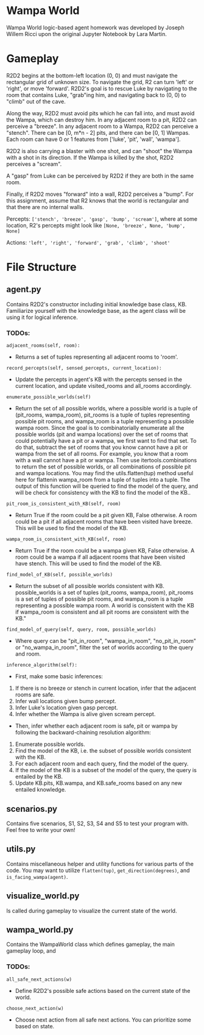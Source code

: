 # Wampa World

Wampa World logic-based agent homework was developed by Joseph Willem Ricci upon the original Jupyter Notebook by Lara Martin.

# Gameplay

R2D2 begins at the bottom-left location (0, 0) and must navigate the rectangular grid of unknown size. To navigate the grid, R2 can turn 'left' or 'right', or move 'forward'. R2D2's goal is to rescue Luke by navigating to the room that contains Luke, "grab"ing him, and navigating back to (0, 0) to "climb" out of the cave.

Along the way, R2D2 must avoid pits which he can fall into, and must avoid the Wampa, which can destroy him. In any adjacent room to a pit, R2D2 can perceive a "breeze". In any adjacent room to a Wampa, R2D2 can perceive a "stench". There can be [0, m*n - 2] pits, and there can be [0, 1] Wampas. Each room can have 0 or 1 features from ['luke', 'pit', 'wall', 'wampa'].

R2D2 is also carrying a blaster with one shot, and can "shoot" the Wampa with a shot in its direction. If the Wampa is killed by the shot, R2D2 perceives a "scream".

A "gasp" from Luke can be perceived by R2D2 if they are both in the same room.

Finally, if R2D2 moves "forward" into a wall, R2D2 perceives a "bump". For this assignment, assume that R2 knows that the world is rectangular and that there are no internal walls.

Percepts: `['stench', 'breeze', 'gasp', 'bump', 'scream']`, where at some location, R2's percepts might look like `[None, 'breeze', None, 'bump', None]`

Actions: `'left', 'right', 'forward', 'grab', 'climb', 'shoot'`

# File Structure

## agent.py

Contains R2D2's constructor including initial knowledge base class, KB. Familiarize yourself with the knowledge base, as the agent class will be using it for logical inference.

### TODOs:

`adjacent_rooms(self, room):`
- Returns a set of tuples representing all adjacent rooms to 'room'.

`record_percepts(self, sensed_percepts, current_location):`
- Update the percepts in agent's KB with the percepts sensed in the current location, and update visited_rooms and all_rooms accordingly.

`enumerate_possible_worlds(self)`
- Return the set of all possible worlds, where a possible world is a tuple of (pit_rooms, wampa_room), pit_rooms is a tuple of tuples representing possible pit rooms, and wampa_room is a tuple representing a possible wampa room. Since the goal is to combinatorially enumerate all the possible worlds (pit and wampa locations) over the set of rooms that could potentially have a pit or a wampa, we first want to find that set. To do that, subtract the set of rooms that you know cannot have a pit or wampa from the set of all rooms. For example, you know that a room with a wall cannot have a pit or wampa. Then use itertools.combinations to return the set of possible worlds, or all combinations of possible pit and wampa locations. You may find the utils.flatten(tup) method useful here for flattenin wampa_room from a tuple of tuples into a tuple. The output of this function will be queried to find the model of the query, and will be check for consistency with the KB to find the model of the KB..

`pit_room_is_consistent_with_KB(self, room)`
- Return True if the room could be a pit given KB, False otherwise. A room could be a pit if all adjacent rooms that have been visited have breeze. This will be used to find the model of the KB.

`wampa_room_is_consistent_with_KB(self, room)`
- Return True if the room could be a wampa given KB, False otherwise. A room could be a wampa if all adjacent rooms that have been visited have stench. This will be used to find the model of the KB.

`find_model_of_KB(self, possible_worlds)`
- Return the subset of all possible worlds consistent with KB. possible_worlds is a set of tuples (pit_rooms, wampa_room), pit_rooms is a set of tuples of possible pit rooms, and wampa_room is a tuple representing a possible wampa room. A world is consistent with the KB if wampa_room is consistent and all pit rooms are consistent with the KB."

`find_model_of_query(self, query, room, possible_worlds)`
- Where query can be "pit_in_room", "wampa_in_room", "no_pit_in_room" or "no_wampa_in_room", filter the set of worlds according to the query and room.

`inference_algorithm(self):`
- First, make some basic inferences:
1. If there is no breeze or stench in current location, infer that the adjacent rooms are safe.
2. Infer wall locations given bump percept.
3. Infer Luke's location given gasp percept.
4. Infer whether the Wampa is alive given scream percept.

- Then, infer whether each adjacent room is safe, pit or wampa by following the backward-chaining resolution algorithm:
1. Enumerate possible worlds.
2. Find the model of the KB, i.e. the subset of possible worlds consistent with the KB.
3. For each adjacent room and each query, find the model of the query.
4. If the model of the KB is a subset of the model of the query, the query is entailed by the KB.
5. Update KB.pits, KB.wampa, and KB.safe_rooms based on any new entailed knowledge.

## scenarios.py

Contains five scenarios, S1, S2, S3, S4 and S5 to test your program with. Feel free to write your own!

## utils.py

Contains miscellaneous helper and utility functions for various parts of the code. You may want to utilize `flatten(tup)`, `get_direction(degrees)`, and `is_facing_wampa(agent)`.

## visualize_world.py

Is called during gameplay to visualize the current state of the world.

## wampa_world.py

Contains the WampaWorld class which defines gameplay, the main gameplay loop, and

### TODOs:

`all_safe_next_actions(w)`
- Define R2D2's possible safe actions based on the current state of the world.

`choose_next_action(w)`
- Choose next action from all safe next actions. You can prioritize some based on state.